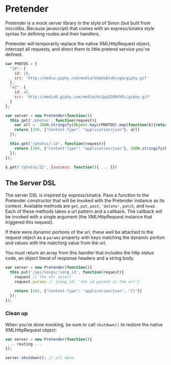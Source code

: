 # Pretender

Pretender is a mock server library in the style of Sinon (but built from microlibs. Because javascript)
that comes with an express/sinatra style syntax for defining routes and their handlers.

Pretender will temporarily replace the native XMLHttpRequest object, intercept all requests, and direct them
to little pretend service you've defined.

```javascript
var PHOTOS = {
  "10": {
    id: 10,
    src: 'http://media.giphy.com/media/UdqUo8xvEcvgA/giphy.gif'
  },
  "42": {
    id: 42,
    src: 'http://media0.giphy.com/media/Ko2pyD26RdYRi/giphy.gif'
  }
};

var server = new Pretender(function(){
  this.get('/photos', function(request){
    var all =  JSON.stringify(Object.keys(PHOTOS).map(function(k){return PHOTOS[k]}))
    return [200, {"Content-Type": "application/json"}, all]
  });

  this.get('/photos/:id', function(request){
    return [200, {"Content-Type": "application/json"}, JSON.stringify(FAKE_PHOTOS[request.params.id])]
  });
});

$.get('/photos/12', {success: function(){ ... }})
```


## The Server DSL
The server DSL is inspired by express/sinatra. Pass a function to the Pretender constructor
that will be invoked with the Pretender instance as its context. Available methods are
`get`, `put`, `post`, `'delete'`, `patch`, and `head`. Each of these methods takes a url pattern
and a callback. The callback will be invoked with a single argument (the XMLHttpRequest instance that
triggered this request).

If there were dynamic portions of the url, these well be attached to the request object as a `params`
property with keys matching the dynamic portion and values with the matching value from the url.

You must return an array from this handler that includes the http status code, an object literal
of response headers and a string body.

```javascript
var server = new Pretender(function(){
  this.put('/api/songs/:song_id', function(request){
    request // the xhr object
    request.params // {song_id: 'the id passed in the url'}

    return [202, {"Content-Type": "application/json", "{}"}]
  });
});

```

### Clean up
When you're done mocking, be sure to call `shutdown()` to restore the native XMLHttpRequest object:

```javascript
var server = new Pretender(function(){
 ... routing ...
});

server.shutdown(); // all done.
```
